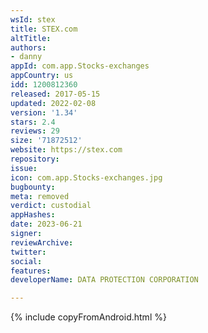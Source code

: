 ```yaml
---
wsId: stex
title: STEX.com
altTitle: 
authors:
- danny
appId: com.app.Stocks-exchanges
appCountry: us
idd: 1200812360
released: 2017-05-15
updated: 2022-02-08
version: '1.34'
stars: 2.4
reviews: 29
size: '71872512'
website: https://stex.com
repository: 
issue: 
icon: com.app.Stocks-exchanges.jpg
bugbounty: 
meta: removed
verdict: custodial
appHashes: 
date: 2023-06-21
signer: 
reviewArchive: 
twitter: 
social: 
features: 
developerName: DATA PROTECTION CORPORATION

---
```


{% include copyFromAndroid.html %}
